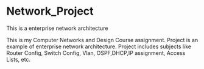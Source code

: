 # Network_Project

This is a enterprise network architecture
 
This is my Computer Networks and Design Course assignment. Project is  an example of enterprise network architecture. Project includes subjects like Router Config, Switch Config, Vlan, OSPF,DHCP,IP assignment, Access Lists, etc.

